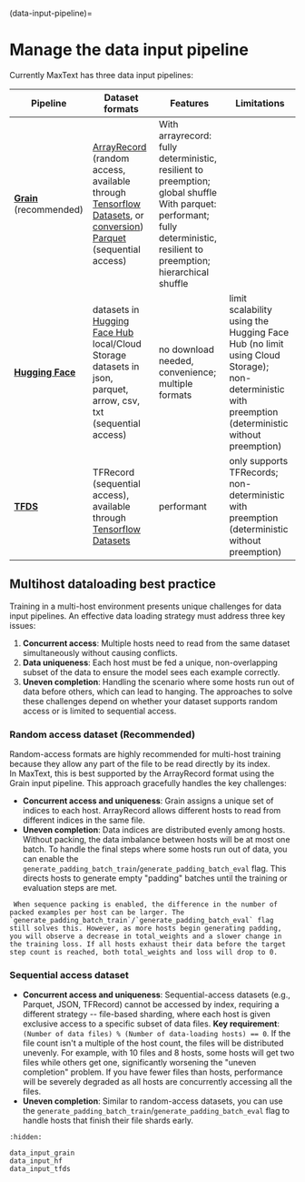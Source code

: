<!--
 Copyright 2023–2025 Google LLC

 Licensed under the Apache License, Version 2.0 (the "License");
 you may not use this file except in compliance with the License.
 You may obtain a copy of the License at

    https://www.apache.org/licenses/LICENSE-2.0

 Unless required by applicable law or agreed to in writing, software
 distributed under the License is distributed on an "AS IS" BASIS,
 WITHOUT WARRANTIES OR CONDITIONS OF ANY KIND, either express or implied.
 See the License for the specific language governing permissions and
 limitations under the License.
-->

(data-input-pipeline)=
# Manage the data input pipeline

Currently MaxText has three data input pipelines:

| Pipeline | Dataset formats | Features | Limitations |
| -------- | --------------- | -------- | ----------- |
| **[Grain](data_input_grain.md)** (recommended)| [ArrayRecord](https://github.com/google/array_record) (random access, available through [Tensorflow Datasets](https://www.tensorflow.org/datasets/catalog/overview), or [conversion](https://github.com/google/array_record/tree/main/beam))<br>[Parquet](https://arrow.apache.org/docs/python/parquet.html) (sequential access) | With arrayrecord: fully deterministic, resilient to preemption; global shuffle <br>With parquet: performant; fully deterministic, resilient to preemption; hierarchical shuffle |  |
| **[Hugging Face](data_input_hf.md)** | datasets in [Hugging Face Hub](https://huggingface.co/datasets)<br>local/Cloud Storage datasets in json, parquet, arrow, csv, txt (sequential access) | no download needed, convenience; <br>multiple formats | limit scalability using the Hugging Face Hub (no limit using Cloud Storage); <br>non-deterministic with preemption<br>(deterministic without preemption)<br> |
| **[TFDS](data_input_tfds.md)** | TFRecord (sequential access), available through [Tensorflow Datasets](https://www.tensorflow.org/datasets/catalog/overview) | performant | only supports TFRecords; <br>non-deterministic with preemption<br>(deterministic without preemption) |


## Multihost dataloading best practice
Training in a multi-host environment presents unique challenges for data input pipelines. An effective data loading strategy must address three key issues:
1. **Concurrent access**: Multiple hosts need to read from the same dataset simultaneously without causing conflicts.
2. **Data uniqueness**: Each host must be fed a unique, non-overlapping subset of the data to ensure the model sees each example correctly.
3. **Uneven completion**: Handling the scenario where some hosts run out of data before others, which can lead to hanging. 
The approaches to solve these challenges depend on whether your dataset supports random access or is limited to sequential access.

### Random access dataset (Recommended)
Random-access formats are highly recommended for multi-host training because they allow any part of the file to be read directly by its index.<br>
In MaxText, this is best supported by the ArrayRecord format using the Grain input pipeline. This approach gracefully handles the key challenges:
* **Concurrent access and uniqueness**: Grain assigns a unique set of indices to each host. ArrayRecord allows different hosts to read from different indices in the same file.
* **Uneven completion**: Data indices are distributed evenly among hosts. Without packing, the data imbalance between hosts will be at most one batch. To handle the final steps where some hosts run out of data, you can enable the `generate_padding_batch_train`/`generate_padding_batch_eval` flag. This directs hosts to generate empty "padding" batches until the training or evaluation steps are met.

```{note}
 When sequence packing is enabled, the difference in the number of packed examples per host can be larger. The `generate_padding_batch_train`/`generate_padding_batch_eval` flag still solves this. However, as more hosts begin generating padding, you will observe a decrease in total_weights and a slower change in the training loss. If all hosts exhaust their data before the target step count is reached, both total_weights and loss will drop to 0.
 ```

### Sequential access dataset
* **Concurrent access and uniqueness**: Sequential-access datasets (e.g., Parquet, JSON, TFRecord) cannot be accessed by index, requiring a different strategy -- file-based sharding, where each host is given exclusive access to a specific subset of data files. **Key requirement**: `(Number of data files) % (Number of data-loading hosts) == 0`.  If the file count isn't a multiple of the host count, the files will be distributed unevenly. For example, with 10 files and 8 hosts, some hosts will get two files while others get one, significantly worsening the "uneven completion" problem. If you have fewer files than hosts, performance will be severely degraded as all hosts are concurrently accessing all the files.
* **Uneven completion**: Similar to random-access datasets, you can use the `generate_padding_batch_train`/`generate_padding_batch_eval` flag to handle hosts that finish their file shards early. 

```{toctree}
:hidden:

data_input_grain
data_input_hf
data_input_tfds
```
